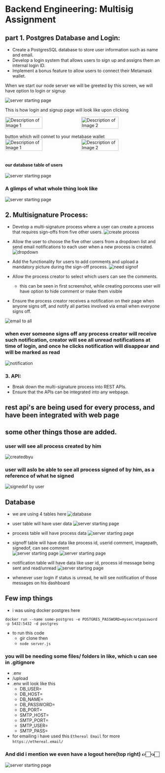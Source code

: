 # Backend Engineering: Multisig Assignment

## part 1. Postgres Database and Login:

- Create a PostgresSQL database to store user information such as name
and email.
- Develop a login system that allows users to sign up and assigns them an
internal login ID.
- Implement a bonus feature to allow users to connect their Metamask
wallet.

When we start our node server we will be greeted by this screen, we will have option to login or signup

![server starting page](./screenshots/serverstartpage.jpg)

This is how login and signup page will look like upon clicking
<!-- ![server starting page](./screenshots/login.jpg) ![server starting page](./screenshots/login.jpg) -->


<div style="display: flex;">
  <img src="./screenshots/login.jpg" alt="Description of Image 1" style="width: 49%; max-width: 500px;"/>
  <img src="./screenshots/signup.jpg" alt="Description of Image 2" style="width: 49%; max-width: 500px;"/>
</div>
 <br>
button which will connet to your metabase wallet

<div style="display: flex;">
  <img src="./screenshots/metaUnconnected.jpg" alt="Description of Image 1" style="width: 49%; max-width: 500px;"/>
  <img src="./screenshots/metaconnected.jpg" alt="Description of Image 2" style="width: 49%; max-width: 500px;"/>
</div>
<br>

#### our database table of users
![server starting page](./screenshots/userdb.jpg)

### A glimps of what whole thing look like 
![server starting page](./screenshots/wholepage.jpg)


## 2. Multisignature Process:

- Develop a multi-signature process where a user can create a process that requires sign-offs from five other users.
![create process](./screenshots/createprocess.jpg)
- Allow the user to choose the five other users from a dropdown list and send email notifications to each user when a new process is created.
![dropdown](./screenshots/dropdown.jpg)
- Add the functionality for users to add comments and upload a mandatory picture during the sign-off process.
![need signof](./screenshots/needsignof.jpg)
- Allow the process creator to select which users can see the comments.
  - this can be seen in first screenshot, while creating porocess user will have option to hide comment or make them visible

- Ensure the process creator receives a notification on their page when anyone signs off, and notify all parties involved via email when everyone
signs off.

![email to all](./screenshots/emailall.jpg)

### when ever someone signs off any process creator will receive such notification, creator will see all unread notifications at time of login, and once he clicks notification will disappear and will be marked as read
![notification](./screenshots/notifi.jpg)



### 3. API:
- Break down the multi-signature process into REST APIs.
- Ensure that the APIs can be integrated into any webpage.

## rest api's are being used for every process, and have been integrated with web page

## some other things those are added.

### user will see all process created by him

![createdbyu](./screenshots/createdbyu.jpg)

### user will aslo be able to see all process signed of by him, as a reference of what he signed
![signedof by user](./screenshots/signedofbyu.jpg)

## Database
 - we are using 4 tables here
 ![database](./screenshots/alldata.jpg)

 - user table will have user data 
 ![server starting page](./screenshots/userdb.jpg)

  - process table will have process data 
 ![server starting page](./screenshots/processdb.jpg)

  - signoff table will have data like process id, userid comment, imagepath, signedof, can see comment  
 ![server starting page](./screenshots/signdb1.jpg)
  ![server starting page](./screenshots/signdb2.jpg)

  - notification table will have data like user id, process id message being sent and read/unread
 ![server starting page](./screenshots/userdb.jpg)

 - whenever user login if status is unread, he will see notification of those messages on his dashboard



## Few imp things 
-  i was using docker postgres here
```
docker run --name some-postgres -e POSTGRES_PASSWORD=mysecretpassword -p 5432:5432 -d postgres
```
- to run this code
  - gir clone then
  - ```node server.js     ```

### you will be needing some files/ folders in like, which u can see in .gitignore
  - .env
  - /upload
- .env will look like this
  - DB_USER=
  - DB_HOST=
  - DB_NAME=
  - DB_PASSWORD=
  - DB_PORT=
  - SMTP_HOST=
  - SMTP_PORT=
  - SMTP_USER=
  - SMTP_PASS=
- for emailing i have used this `Ethereal Email` for more `https://ethereal.email/`

 ### And did i mention we even have a logout here(top right) 👉🏻👈🏻

 ![server starting page](./screenshots/signout.jpg)

